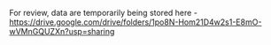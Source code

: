 
For review, data are temporarily being stored here - https://drive.google.com/drive/folders/1po8N-Hom21D4w2s1-E8mO-wVMnGQUZXn?usp=sharing

